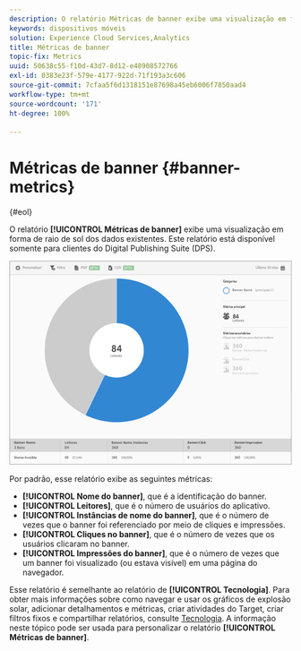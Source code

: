 ```yaml
---
description: O relatório Métricas de banner exibe uma visualização em forma de raio de sol dos dados existentes. Este relatório está disponível somente para clientes do Digital Publishing Suite (DPS).
keywords: dispositivos móveis
solution: Experience Cloud Services,Analytics
title: Métricas de banner
topic-fix: Metrics
uuid: 50638c55-f10d-43d7-8d12-e48908572766
exl-id: 0383e23f-579e-4177-922d-71f193a3c606
source-git-commit: 7cfaa5f6d1318151e87698a45eb6006f7850aad4
workflow-type: tm+mt
source-wordcount: '171'
ht-degree: 100%

---
```


# Métricas de banner {#banner-metrics}

{#eol}

O relatório **[!UICONTROL Métricas de banner]** exibe uma visualização em forma de raio de sol dos dados existentes. Este relatório está disponível somente para clientes do Digital Publishing Suite (DPS).

![](assets/dps_banner_name.png)

Por padrão, esse relatório exibe as seguintes métricas:

* **[!UICONTROL Nome do banner]**, que é a identificação do banner.
* **[!UICONTROL Leitores]**, que é o número de usuários do aplicativo.
* **[!UICONTROL Instâncias de nome do banner]**, que é o número de vezes que o banner foi referenciado por meio de cliques e impressões.
* **[!UICONTROL Cliques no banner]**, que é o número de vezes que os usuários clicaram no banner.
* **[!UICONTROL Impressões do banner]**, que é o número de vezes que um banner foi visualizado (ou estava visível) em uma página do navegador.

Esse relatório é semelhante ao relatório de **[!UICONTROL Tecnologia]**. Para obter mais informações sobre como navegar e usar os gráficos de explosão solar, adicionar detalhamentos e métricas, criar atividades do Target, criar filtros fixos e compartilhar relatórios, consulte [Tecnologia](/help/using/usage/reports-technology.md). A informação neste tópico pode ser usada para personalizar o relatório **[!UICONTROL Métricas de banner]**.
